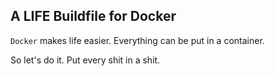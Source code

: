 ## A LIFE Buildfile for Docker

`Docker` makes life easier. Everything
can be put in a container.

So let's do it. Put every shit in a shit.
